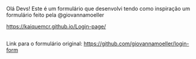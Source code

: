 Olá Devs! Este é um formulário que desenvolvi tendo como inspiração um formulário feito pela @giovannamoeller

https://kaiquemcr.github.io/Login-page/

##

Link para o formulário original:
https://github.com/giovannamoeller/login-form

